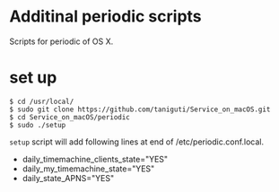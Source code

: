 # Additinal periodic scripts
Scripts for periodic of OS X.

# set up
```
$ cd /usr/local/
$ sudo git clone https://github.com/taniguti/Service_on_macOS.git
$ cd Service_on_macOS/periodic
$ sudo ./setup
```

`setup` script will add following lines at end of /etc/periodic.conf.local.
- daily_timemachine_clients_state="YES"
- daily_my_timemachine_state="YES"
- daily_state_APNS="YES"
